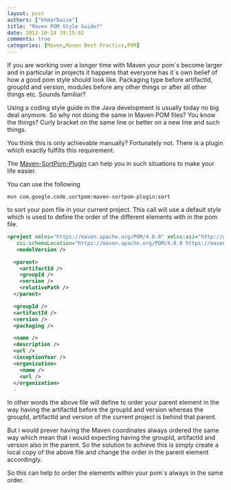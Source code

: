 ```yaml
---
layout: post
authors: ["khmarbaise"]
title: "Maven POM Style Guide?"
date: 2013-10-24 19:15:02
comments: true
categories: [Maven,Maven Best Practice,POM]
---
```


If you are working over a longer time with Maven your pom´s become larger and in particular in
projects it happens that everyone has it´s own belief of how a good pom style should look like. 
Packaging type before artifactId, groupId and version, modules before any other things or after all other
things etc. Sounds familiar? 

Using a coding style guide in the Java development is usually today no big deal anymore. So why 
not doing the same in Maven POM files? You know the things? Curly bracket on the same line or 
better on a new line and such things. 

You think this is only achievable manually? Fortunately not. 
There is a plugin which exactly fulfills this requirement. 

<!-- more -->

The [Maven-SortPom-Plugin](http://code.google.com/p/sortpom/) can help you in such situations to make
your life easier.

You can use the following

```
mvn com.google.code.sortpom:maven-sortpom-plugin:sort
```

to sort your pom file in your current project. This call will use a default style which is used to
define the order of the different elements with in the pom file.

``` xml Default Code Style http://code.google.com/p/sortpom/source/browse/sorter/src/main/resources/default_1_0_0.xml
<project xmlns="https://maven.apache.org/POM/4.0.0" xmlns:xsi="http://www.w3.org/2001/XMLSchema-instance"
   xsi:schemaLocation="https://maven.apache.org/POM/4.0.0 https://maven.apache.org/xsd/maven-4.0.0.xsd">
   <modelVersion />

  <parent>
    <artifactId />
    <groupId />
    <version />
    <relativePath />
  </parent>

  <groupId />
  <artifactId />
  <version />
  <packaging />

  <name />
  <description />
  <url />
  <inceptionYear />
  <organization>
    <name />
    <url />
  </organization>
  .
```

In other words the above file will define to order your parent element in the way having the artifactId
before the groupId and version whereas the groupId, artifactId and version of the current project is behind that 
parent.

But i would prever having the Maven coordinates always ordered the same way which mean that i would expecting
having the groupId, artifactId and version also in the parent. So the solution to achieve this is simply
create a local copy of the above file and change the order in the parent element accordingly.

So this can help to order the elements within your pom´s always in the same order.
